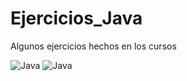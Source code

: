 # Ejercicios_Java
<p>Algunos ejercicios hechos en los cursos</p>
<img src="https://owius.com/wp-content/uploads/2019/03/Logo-de-Java-portada.jpg" alt="Java">
<img src="https://steemitimages.com/DQmet2c6qewLhkTdWb55CFcBbsniRxH167Pm9AG6Z3aSwh7/java%20m%C3%B1eco.png" alt="Java">

